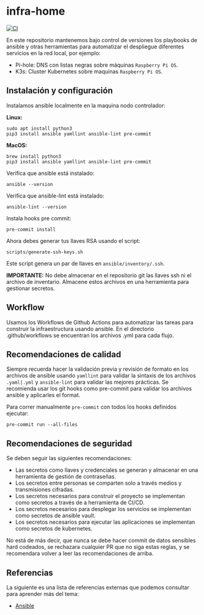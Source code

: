 # infra-home

[![CI](https://github.com/jorgearma1982/infra-home/actions/workflows/ci.yml/badge.svg)](https://github.com/jorgearma1982/infra-home/actions/workflows/ci.yml)

En este repositorio mantenemos bajo control de versiones los playbooks de ansible y otras herramientas para
automatizar el despliegue diferentes servicios en la red local, por ejemplo:

* Pi-hole: DNS con listas negras sobre máquinas `Raspberry Pi OS`.
* K3s: Cluster Kubernetes sobre maquinas `Raspberry Pi OS`.

## Instalación y configuración

Instalamos ansible localmente en la maquina nodo controlador:

**Linux:**

```shell
sudo apt install python3
pip3 install ansible yamllint ansible-lint pre-commit
```

**MacOS:**

```shell
brew install python3
pip3 install ansible yamllint ansible-lint pre-commit
```

Verifica que ansible está instalado:

```shell
ansible --version
```

Verifica que ansible-lint está instalado:

```shell
ansible-lint --version
```

Instala hooks pre commit:

```shell
pre-commit install
```

Ahora debes generar tus llaves RSA usando el script:

```shell
scripts/generate-ssh-keys.sh
```

Este script genera un par de llaves en `ansible/inventory/.ssh`.

**IMPORTANTE:** No debe almacenar en el repositorio git las llaves ssh ni el archivo de inventario. Almacene estos
archivos en una herramienta para gestionar secretos.

## Workflow

Usamos los Workflows de Github Actions para automatizar las tareas para construir la infraestructura usando
ansible. En el directorio .github/workflows se encuentran los archivos .yml para cada flujo.

## Recomendaciones de calidad

Siempre recuerda hacer la validación previa y revisión de formato en los archivos de ansible usando `yamllint` para
validar la sintaxis de los archivos `.yaml|.yml` y `ansible-lint` para validar las mejores prácticas. Se recomienda
usar los git hooks como pre-commit para validar los archivos ansible y aplicarles el format.

Para correr manualmente `pre-commit` con todos los hooks definidos ejecutar:

```shell
pre-commit run --all-files
```

## Recomendaciones de seguridad

Se deben seguir las siguientes recomendaciones:

* Las secretos como llaves y credenciales se generan y almacenar en una herramienta de gestión de contraseñas.
* Los secretos entre personas se comparten solo a través medios y transmisiones cifradas.
* Los secretos necesarios para construir el proyecto se implementan como secretos a través de a herramienta de CI/CD.
* Los secretos necesarios para desplegar los servicios se implementan como secretos de ansible vault.
* Los secretos necesarios para ejecutar las aplicaciones se implementan como secretos de kubernetes.

No está de más decir, que nunca se debe hacer commit de datos sensibles hard codeados, se rechazara cualquier PR
que no siga estas reglas, y se recomendara volver a leer las recomendaciones de arriba.

## Referencias

La siguiente es una lista de referencias externas que podemos consultar para aprender más del tema:

* [Ansible](https://github.com/ansible/ansible)
